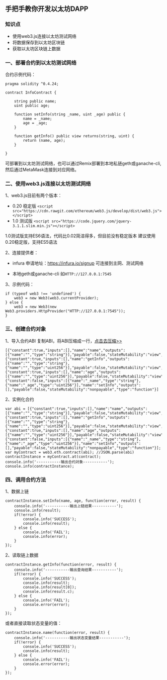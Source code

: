 ## 手把手教你开发以太坊DAPP

### 知识点

- 使用web3.js连接以太坊测试网络
- 将数据保存到以太坊区块链
- 获取以太坊区块链上数据

### 一、部署合约到以太坊测试网络
合约示例代码：
```
pragma solidity ^0.4.24;

contract InfoContract {
    
    string public name;
    uint public age;
    
    function setInfo(string _name, uint _age) public {
        name = _name;
        age = _age;
    }
    
    function getInfo() public view returns(string, uint) {
        return (name, age);
    }
    
}
```
可部署到以太坊测试网络，也可以通过Remix部署到本地私链geth或ganache-cli,然后通过MetaMask连接到对应网络。

### 二、使用web3.js连接以太坊测试网络

1、web3.js目前有两个版本：
- 0.20 稳定版 
`<script src="https://cdn.rawgit.com/ethereum/web3.js/develop/dist/web3.js"></script>`
- 1.0 测试版
`<script src="https://code.jquery.com/jquery-3.1.1.slim.min.js"></script>`

1.0测试版支持ES6语法，代码比0.02简洁得多，但目前没有稳定版本
建议使用0.20稳定版，支持ES5语法

2、连接提供者：
- infura
申请地址：https://infura.io/signup
可连接到主网、测试网络

- 本地geth或ganache-cli
如`HTTP://127.0.0.1:7545`

3、示例代码：
```
if (typeof web3 !== 'undefined') {
    web3 = new Web3(web3.currentProvider);
} else {
    web3 = new Web3(new Web3.providers.HttpProvider("HTTP://127.0.0.1:7545"));
}
```


### 三、创建合约对象

1、导入合约ABI
复制ABI，将ABI压缩成一行，[点击去压缩>>](http://www.bejson.com/zhuanyi/)
```
[{"constant":true,"inputs":[],"name":"name","outputs":[{"name":"","type":"string"}],"payable":false,"stateMutability":"view","type":"function"},{"constant":true,"inputs":[],"name":"getInfo","outputs":[{"name":"","type":"string"},{"name":"","type":"uint256"}],"payable":false,"stateMutability":"view","type":"function"},{"constant":true,"inputs":[],"name":"age","outputs":[{"name":"","type":"uint256"}],"payable":false,"stateMutability":"view","type":"function"},{"constant":false,"inputs":[{"name":"_name","type":"string"},{"name":"_age","type":"uint256"}],"name":"setInfo","outputs":[],"payable":false,"stateMutability":"nonpayable","type":"function"}]
```
2、实例化合约
```
var abi = [{"constant":true,"inputs":[],"name":"name","outputs":[{"name":"","type":"string"}],"payable":false,"stateMutability":"view","type":"function"},{"constant":true,"inputs":[],"name":"getInfo","outputs":[{"name":"","type":"string"},{"name":"","type":"uint256"}],"payable":false,"stateMutability":"view","type":"function"},{"constant":true,"inputs":[],"name":"age","outputs":[{"name":"","type":"uint256"}],"payable":false,"stateMutability":"view","type":"function"},{"constant":false,"inputs":[{"name":"_name","type":"string"},{"name":"_age","type":"uint256"}],"name":"setInfo","outputs":[],"payable":false,"stateMutability":"nonpayable","type":"function"}];
var myContract = web3.eth.contract(abi); //JSON.parse(abi)
contractInstance = myContract.at(contract);
console.info('-----------输出合约对象-----------');
console.info(contractInstance);
```

### 四、调用合约方法

1、数据上链

```
contractInstance.setInfo(name, age, function(error, result) {
    console.info('-----------输出上链结果-----------');
    console.info(result);
    if(!error) {
        console.info('SUCCESS');
        console.info(result);
    } else {
        console.info('FAIL');
        console.info(error);
    }
});
```

2、读取链上数据

```
contractInstance.getInfo(function(error, result) {
    console.info('-----------输出查询结果-----------');
    if(!error) {
        console.info('SUCCESS');
        console.info(result);
        console.info(result[0]);
        console.info(result.c);
    } else {
        console.info('FAIL');
        console.error(error);
    }
});
```

或者直接读取状态变量的值：

```
contractInstance.name(function(error, result) {
    console.info('-----------输出状态变量结果-----------');
    if(!error) {
        console.info('SUCCESS');
        console.info(result);
    } else {
        console.info('FAIL');
        console.error(error);
    }
});
```














